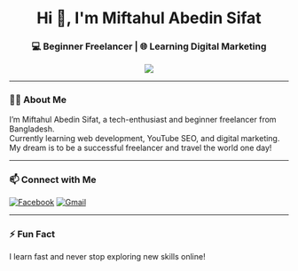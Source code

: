 <h1 align="center">Hi 👋, I'm Miftahul Abedin Sifat</h1>
<h3 align="center">💻 Beginner Freelancer | 🌐 Learning Digital Marketing</h3>

<p align="center">
  <img src="https://readme-typing-svg.herokuapp.com/?lines=Passionate+about+Tech;Learning+Web+&+SEO;Future+Entrepreneur!&center=true&width=500&height=45">
</p>

---

### 🧑‍💻 About Me

I’m Miftahul Abedin Sifat, a tech-enthusiast and beginner freelancer from Bangladesh.  
Currently learning web development, YouTube SEO, and digital marketing.  
My dream is to be a successful freelancer and travel the world one day!

---

### 📫 Connect with Me

[![Facebook](https://img.shields.io/badge/Facebook-1877F2?style=for-the-badge&logo=facebook&logoColor=white)]([https://facebook.com/yourlink](https://www.facebook.com/miftahul.abedin.sifat))  
[![Gmail](https://img.shields.io/badge/Gmail-D14836?style=for-the-badge&logo=gmail&logoColor=white)](mailto:mohammadsifat789@gmail.com)

---

### ⚡ Fun Fact  
I learn fast and never stop exploring new skills online!
